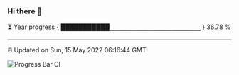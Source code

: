 ### Hi there 👋

⏳ Year progress { ███████████▁▁▁▁▁▁▁▁▁▁▁▁▁▁▁▁▁▁▁ } 36.78 %

---

⏰ Updated on Sun, 15 May 2022 06:16:44 GMT

![Progress Bar CI](https://github.com/liununu/liununu/workflows/Progress%20Bar%20CI/badge.svg)

